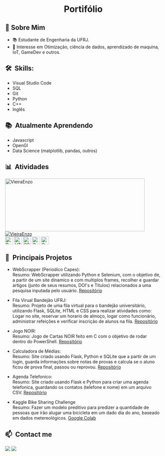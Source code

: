 <h1 align="center">Portifólio</h1>

<div>

  ## 🔭 Sobre Mim

  - 📚 Estudante de Engenharia da UFRJ.
  - 📜 Interesse em Otimização, ciência de dados, aprendizado de maquina, IoT, GameDev e outros.

  

</div>


<div>

  ## 🛠️ &nbsp;Skills:
  
  - Visual Studio Code
  - SQL
  - Git
  - Python
  - C++
  - Inglês
  
  
</div>


<div>

  ## 📚 &nbsp;Atualmente Aprendendo
  
  - Javascript
  - OpenGl
  - Data Science (matplotlib, pandas, outros)

</div>


<div>

  ## 📊 &nbsp;Atividades
  
  <a href="https://github.com/VieiraEnzo">
    <img width=450 height=170 align="center" alt="VieiraEnzo" src="https://github-readme-stats.vercel.app/api?username=VieiraEnzo&theme=dracula&show_icons=true&bg_color=0D1117&hide_border=true&count_private=true" />
  </a>
  
  <a href="https://github.com/VieiraEnzo">
    <img align="center" alt="VieiraEnzo" src="https://github-readme-stats.vercel.app/api/top-langs/?username=VieiraEnzo&theme=dracula&layout=compact&bg_color=0D1117&hide_border=true&count_private=true" />
  </a>
  
  <br>
  <img align="center" height=25 alt="Python" src="https://img.shields.io/badge/Python-14354C?style=for-the-badge&logo=python&logoColor=white">
  <img align="center" height=25 alt="HTML" src="https://img.shields.io/badge/HTML5-E34F26?style=for-the-badge&logo=html5&logoColor=white">
  <img align="center" height=25 alt="CSS" src="https://img.shields.io/badge/CSS3-1572B6?style=for-the-badge&logo=css3&logoColor=white">
  <img align="center" height=25 alt="C" src="https://img.shields.io/badge/C-00599C?style=for-the-badge&logo=c&logoColor=white">
  <img align="center" height=25 alt="C" src="https://img.shields.io/badge/Flask-000000?style=for-the-badge&logo=flask&logoColor=white">
  <br>
</div>


<div>

  ## 💾 &nbsp;Principais Projetos
  
  - WebScrapper (Periodico Capes): 
    <br>Resumo: WebScrapper utilizando Python e Selenium, com o objetivo de, a partir de um site dinamico e com multiplos frames, recolher e guardar artigos (junto de seus resumos, DOI's e Títulos) relacionados a uma pesquisa inputada pelo usuário. <a href="https://github.com/VieiraEnzo/WebScapper-PeriodicoCapes" target="_blank">Repositório</a>
  
  - Fila Virual Bandejâo UFRJ:
    <br>Resumo: Projeto de uma fila virtual para o bandejão universitário, utilizando Flask, SQLite, HTML e CSS para realizar atividades como: Logar no site, reservar um horario de almoço, logar como funcionário, administrar refeições e verificar inscrição de alunos na fila. <a href="https://github.com/VieiraEnzo/Fila-Bandeco" target="_blank">Repositório</a>
  
  - Jogo NOIR:
    <br>Resumo: Jogo de Cartas NOIR feito em C com o objetivo de rodar dentro do PowerShell. <a href="https://github.com/VieiraEnzo/Noir-Game" target="_blank">Repositório</a>
  
  - Calculadora de Médias:
    <br>Resumo: Site criado usando Flask, Python e SQLite que a partir de um login, guarda informações sobre notas de provas e calcula se o aluno ficou de prova final, passou ou reprovou. <a href="https://github.com/VieiraEnzo/Web-CaludoraMedia" target="_blank">Repositório</a>
  
  - Agenda Telefonico:
  <br>Resumo: Site criado usando Flask e Python para criar uma agenda telefonica, guardando os contatos (telefone e nome) em um arquivo CSV. <a href="https://github.com/VieiraEnzo/Web-AgendaTelefonica" target="_blank">Repositório</a>
  
  - Kaggle Bike Sharing Challenge
   <br>Resumo: Fazer um modelo preditivo para predizer a quantidade de pessoas que irão alugar uma bicicleta em um dado dia do ano, baseado em dados metereológicos. <a href="https://colab.research.google.com/drive/1XHx935xvlPgwdKwjjIRbkh0HbeWgKrm_?usp=sharing" target="_blank">Google Colab</a>


<div>

  ## 📫 &nbsp;Contact me 
  
  <a href="https://www.linkedin.com/in/enzo-vieira-9a6745252/" target="_blank"> <img src="https://img.shields.io/badge/LinkedIn-0077B5?style=for-the-badge&logo=linkedin&logoColor=white"></a>
  <a href="mailto:vieira,enzof@gmail.com" target="_blank"> <img src="https://img.shields.io/badge/Gmail-D14836?style=for-the-badge&logo=gmail&logoColor=white"></a>
  
</div>

